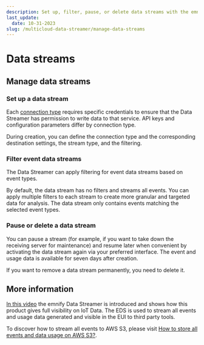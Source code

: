 ```yaml
---
description: Set up, filter, pause, or delete data streams with the emnify multicloud Data Streamer
last_update: 
  date: 10-31-2023
slug: /multicloud-data-streamer/manage-data-streams
---
```


# Data streams

## Manage data streams

### Set up a data stream

Each [connection type](/multicloud-data-streamer/connection-types) requires specific credentials to ensure that the Data Streamer has permission to write data to that service.
API keys and configuration parameters differ by connection type.

During creation, you can define the connection type and the corresponding destination settings, the stream type, and the filtering.

### Filter event data streams

The Data Streamer can apply filtering for event data streams based on event types.

By default, the data stream has no filters and streams all events. You can apply multiple filters to each stream to create more granular and targeted data for analysis.
The data stream only contains events matching the selected event types.

### Pause or delete a data stream

You can pause a stream (for example, if you want to take down the receiving server for maintenance) and resume later when convenient by activating the data stream again via your preferred interface.
The event and usage data is available for seven days after creation.

If you want to remove a data stream permanently, you need to delete it.


## More information 
[In this video](https://youtu.be/FE8MUwNLe9k) the emnify Data Streamer is introduced and shows how this product gives full visibility on IoT Data.
The EDS is used to stream all events and usage data generated and visible in the EUI to third party tools.

To discover how to stream all events to AWS S3, please visit [How to store all events and data usage on AWS S3?](https://support.emnify.com/hc/en-us/articles/360010214460).


